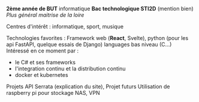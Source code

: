 **2ème année de BUT** informatique
**Bac technologique STI2D** (mention bien)
*Plus général maitrise de la loire*

Centres d'intérêt : informatique, sport, musique

Technologies favorites : Framework web (**React**, Svelte), python (pour les api FastAPI, quelque essais de Django) languages bas niveau (C...)
Intéressé en ce moment par :
- le C# et ses frameworks
- l'integration continu et la distribution continu
- docker et kubernetes 


Projets API Serrata (explication du site),
Projet futurs
Utilisation de raspberry pi pour stockage NAS, VPN